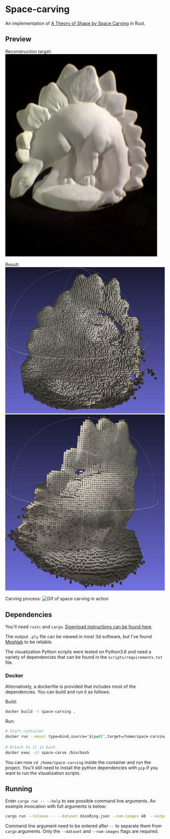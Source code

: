 # Space-carving

An implementation of [A Theory of Shape by Space Carving](http://www.cs.columbia.edu/~changyin/paper2read/SeitzICCV1999.pdf) in Rust.

## Preview

Reconstruction target:
![image of dino sculpture](/media/dino.jpg)

Result:
![front of dino reconstruction](/media/dinofront.png)
![back of dino reconstruction](/media/dinoback.png)

Carving process:
![Gif of space carving in action](/media/render.gif)

## Dependencies

You'll need `rustc` and `cargo`. [Download instructions can be found here](https://www.rust-lang.org/tools/install).

The output `.ply` file can be viewed in most 3d software, but I've found [Meshlab](https://www.meshlab.net/) to be reliable.

The visualization Python scripts were tested on Python3.6 and need a variety of dependencies that can be found in the `scripts/requirements.txt` file.

### Docker

Alternatively, a dockerfile is provided that includes most of the dependencies. You can build and run it as follows:

Build:

```bash
docker build -t space-carving .
```

Run:

```bash
# Start container
docker run --mount type=bind,source="$(pwd)",target=/home/space-carving --name space-carve -d -t space-carving

# Attach to it in bash
docker exec -it space-carve /bin/bash
```

You can now `cd /home/space-carving` inside the container and run the project. You'll still need to install the python dependencies with `pip` if you want to run the visualization scripts.

## Running

Enter `cargo run -- --help` to see possible command line arguments. An example invocation with full arguments is below:

```bash
cargo run --release -- --dataset dinoRing.json --num-images 40  --output carved.ply
```

Command line argument need to be entered after `--` to separate them from `cargo` arguments. Only the `--dataset` and `--num-images` flags are required.
